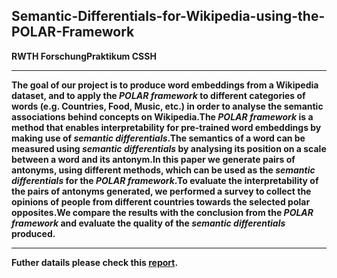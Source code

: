 ## Semantic-Differentials-for-Wikipedia-using-the-POLAR-Framework
**RWTH ForschungPraktikum CSSH**
**********
**The goal of our project is to produce word embeddings from a Wikipedia dataset, and to apply the *POLAR framework* to different categories of words (e.g. Countries, Food, Music, etc.) in order to analyse the semantic associations behind concepts on Wikipedia.The *POLAR framework* is a method that enables interpretability for pre-trained word embeddings by making use of *semantic differentials*.The semantics of a word can be measured using *semantic differentials* by analysing its position on a scale between a word and its antonym.In this paper we generate pairs of antonyms, using different methods, which can be used as the *semantic differentials* for the *POLAR framework*.To evaluate the interpretability of the pairs of antonyms generated, we performed a survey to collect the opinions of people from different countries towards the selected polar opposites.We compare the results with the conclusion from the *POLAR framework* and evaluate the quality of the *semantic differentials* produced.**
*********
**Futher datails please check this [report](https://github.com/ichbinhandsome/Semantic-Differentials-for-Wikipedia-using-the-POLAR-Framework/blob/master/SemanticDifferentialsforWikipediausingthePOLARFramework.pdf).**
